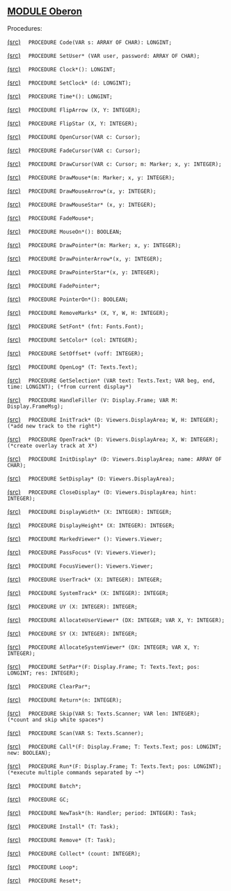 
## [MODULE Oberon](https://github.com/io-core/Oberon/blob/main/Oberon.Mod)

Procedures:


[(src)](https://github.com/io-core/Oberon/blob/main/Oberon.Mod#L83) `  PROCEDURE Code(VAR s: ARRAY OF CHAR): LONGINT;`

[(src)](https://github.com/io-core/Oberon/blob/main/Oberon.Mod#L95) `  PROCEDURE SetUser* (VAR user, password: ARRAY OF CHAR);`

[(src)](https://github.com/io-core/Oberon/blob/main/Oberon.Mod#L99) `  PROCEDURE Clock*(): LONGINT;`

[(src)](https://github.com/io-core/Oberon/blob/main/Oberon.Mod#L103) `  PROCEDURE SetClock* (d: LONGINT);`

[(src)](https://github.com/io-core/Oberon/blob/main/Oberon.Mod#L107) `  PROCEDURE Time*(): LONGINT;`

[(src)](https://github.com/io-core/Oberon/blob/main/Oberon.Mod#L113) `  PROCEDURE FlipArrow (X, Y: INTEGER);`

[(src)](https://github.com/io-core/Oberon/blob/main/Oberon.Mod#L124) `  PROCEDURE FlipStar (X, Y: INTEGER);`

[(src)](https://github.com/io-core/Oberon/blob/main/Oberon.Mod#L135) `  PROCEDURE OpenCursor(VAR c: Cursor);`

[(src)](https://github.com/io-core/Oberon/blob/main/Oberon.Mod#L139) `  PROCEDURE FadeCursor(VAR c: Cursor);`

[(src)](https://github.com/io-core/Oberon/blob/main/Oberon.Mod#L143) `  PROCEDURE DrawCursor(VAR c: Cursor; m: Marker; x, y: INTEGER);`

[(src)](https://github.com/io-core/Oberon/blob/main/Oberon.Mod#L153) `  PROCEDURE DrawMouse*(m: Marker; x, y: INTEGER);`

[(src)](https://github.com/io-core/Oberon/blob/main/Oberon.Mod#L157) `  PROCEDURE DrawMouseArrow*(x, y: INTEGER);`

[(src)](https://github.com/io-core/Oberon/blob/main/Oberon.Mod#L161) `  PROCEDURE DrawMouseStar* (x, y: INTEGER);`

[(src)](https://github.com/io-core/Oberon/blob/main/Oberon.Mod#L165) `  PROCEDURE FadeMouse*;`

[(src)](https://github.com/io-core/Oberon/blob/main/Oberon.Mod#L169) `  PROCEDURE MouseOn*(): BOOLEAN;`

[(src)](https://github.com/io-core/Oberon/blob/main/Oberon.Mod#L173) `  PROCEDURE DrawPointer*(m: Marker; x, y: INTEGER);`

[(src)](https://github.com/io-core/Oberon/blob/main/Oberon.Mod#L177) `  PROCEDURE DrawPointerArrow*(x, y: INTEGER);`

[(src)](https://github.com/io-core/Oberon/blob/main/Oberon.Mod#L181) `  PROCEDURE DrawPointerStar*(x, y: INTEGER);`

[(src)](https://github.com/io-core/Oberon/blob/main/Oberon.Mod#L185) `  PROCEDURE FadePointer*;`

[(src)](https://github.com/io-core/Oberon/blob/main/Oberon.Mod#L189) `  PROCEDURE PointerOn*(): BOOLEAN;`

[(src)](https://github.com/io-core/Oberon/blob/main/Oberon.Mod#L193) `  PROCEDURE RemoveMarks* (X, Y, W, H: INTEGER);`

[(src)](https://github.com/io-core/Oberon/blob/main/Oberon.Mod#L205) `  PROCEDURE SetFont* (fnt: Fonts.Font);`

[(src)](https://github.com/io-core/Oberon/blob/main/Oberon.Mod#L209) `  PROCEDURE SetColor* (col: INTEGER);`

[(src)](https://github.com/io-core/Oberon/blob/main/Oberon.Mod#L213) `  PROCEDURE SetOffset* (voff: INTEGER);`

[(src)](https://github.com/io-core/Oberon/blob/main/Oberon.Mod#L219) `  PROCEDURE OpenLog* (T: Texts.Text);`

[(src)](https://github.com/io-core/Oberon/blob/main/Oberon.Mod#L223) `  PROCEDURE GetSelection* (VAR text: Texts.Text; VAR beg, end, time: LONGINT); (*from current display*)`

[(src)](https://github.com/io-core/Oberon/blob/main/Oberon.Mod#L231) `  PROCEDURE HandleFiller (V: Display.Frame; VAR M: Display.FrameMsg);`

[(src)](https://github.com/io-core/Oberon/blob/main/Oberon.Mod#L250) `  PROCEDURE InitTrack* (D: Viewers.DisplayArea; W, H: INTEGER); (*add new track to the right*)`

[(src)](https://github.com/io-core/Oberon/blob/main/Oberon.Mod#L255) `  PROCEDURE OpenTrack* (D: Viewers.DisplayArea; X, W: INTEGER); (*create overlay track at X*)`

[(src)](https://github.com/io-core/Oberon/blob/main/Oberon.Mod#L260) `  PROCEDURE InitDisplay* (D: Viewers.DisplayArea; name: ARRAY OF CHAR);`

[(src)](https://github.com/io-core/Oberon/blob/main/Oberon.Mod#L266) `  PROCEDURE SetDisplay* (D: Viewers.DisplayArea);`

[(src)](https://github.com/io-core/Oberon/blob/main/Oberon.Mod#L270) `  PROCEDURE CloseDisplay* (D: Viewers.DisplayArea; hint: INTEGER);`

[(src)](https://github.com/io-core/Oberon/blob/main/Oberon.Mod#L276) `  PROCEDURE DisplayWidth* (X: INTEGER): INTEGER;`

[(src)](https://github.com/io-core/Oberon/blob/main/Oberon.Mod#L280) `  PROCEDURE DisplayHeight* (X: INTEGER): INTEGER;`

[(src)](https://github.com/io-core/Oberon/blob/main/Oberon.Mod#L284) `  PROCEDURE MarkedViewer* (): Viewers.Viewer;`

[(src)](https://github.com/io-core/Oberon/blob/main/Oberon.Mod#L288) `  PROCEDURE PassFocus* (V: Viewers.Viewer);`

[(src)](https://github.com/io-core/Oberon/blob/main/Oberon.Mod#L297) `  PROCEDURE FocusViewer(): Viewers.Viewer;`

[(src)](https://github.com/io-core/Oberon/blob/main/Oberon.Mod#L303) `  PROCEDURE UserTrack* (X: INTEGER): INTEGER;`

[(src)](https://github.com/io-core/Oberon/blob/main/Oberon.Mod#L307) `  PROCEDURE SystemTrack* (X: INTEGER): INTEGER;`

[(src)](https://github.com/io-core/Oberon/blob/main/Oberon.Mod#L311) `  PROCEDURE UY (X: INTEGER): INTEGER;`

[(src)](https://github.com/io-core/Oberon/blob/main/Oberon.Mod#L319) `  PROCEDURE AllocateUserViewer* (DX: INTEGER; VAR X, Y: INTEGER);`

[(src)](https://github.com/io-core/Oberon/blob/main/Oberon.Mod#L326) `  PROCEDURE SY (X: INTEGER): INTEGER;`

[(src)](https://github.com/io-core/Oberon/blob/main/Oberon.Mod#L340) `  PROCEDURE AllocateSystemViewer* (DX: INTEGER; VAR X, Y: INTEGER);`

[(src)](https://github.com/io-core/Oberon/blob/main/Oberon.Mod#L349) `  PROCEDURE SetPar*(F: Display.Frame; T: Texts.Text; pos: LONGINT; res: INTEGER);`

[(src)](https://github.com/io-core/Oberon/blob/main/Oberon.Mod#L353) `  PROCEDURE ClearPar*;`

[(src)](https://github.com/io-core/Oberon/blob/main/Oberon.Mod#L357) `  PROCEDURE Return*(n: INTEGER);`

[(src)](https://github.com/io-core/Oberon/blob/main/Oberon.Mod#L361) `  PROCEDURE Skip(VAR S: Texts.Scanner; VAR len: INTEGER);  (*count and skip white spaces*)`

[(src)](https://github.com/io-core/Oberon/blob/main/Oberon.Mod#L371) `  PROCEDURE Scan(VAR S: Texts.Scanner);`

[(src)](https://github.com/io-core/Oberon/blob/main/Oberon.Mod#L383) `  PROCEDURE Call*(F: Display.Frame; T: Texts.Text; pos: LONGINT; new: BOOLEAN);`

[(src)](https://github.com/io-core/Oberon/blob/main/Oberon.Mod#L405) `  PROCEDURE Run*(F: Display.Frame; T: Texts.Text; pos: LONGINT);  (*execute multiple commands separated by ~*)`

[(src)](https://github.com/io-core/Oberon/blob/main/Oberon.Mod#L420) `  PROCEDURE Batch*;`

[(src)](https://github.com/io-core/Oberon/blob/main/Oberon.Mod#L426) `  PROCEDURE GC;`

[(src)](https://github.com/io-core/Oberon/blob/main/Oberon.Mod#L443) `  PROCEDURE NewTask*(h: Handler; period: INTEGER): Task;`

[(src)](https://github.com/io-core/Oberon/blob/main/Oberon.Mod#L448) `  PROCEDURE Install* (T: Task);`

[(src)](https://github.com/io-core/Oberon/blob/main/Oberon.Mod#L455) `  PROCEDURE Remove* (T: Task);`

[(src)](https://github.com/io-core/Oberon/blob/main/Oberon.Mod#L464) `  PROCEDURE Collect* (count: INTEGER);`

[(src)](https://github.com/io-core/Oberon/blob/main/Oberon.Mod#L468) `  PROCEDURE Loop*;`

[(src)](https://github.com/io-core/Oberon/blob/main/Oberon.Mod#L501) `  PROCEDURE Reset*;`
